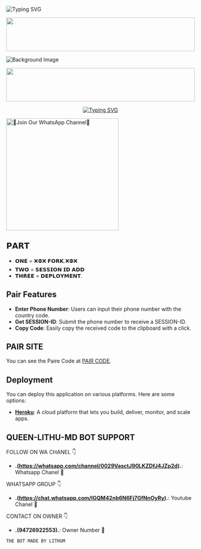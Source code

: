    ![Typing SVG](https://readme-typing-svg.herokuapp.com?font=Rockstar-ExtraBold&color=F01&lines=MADE+BY+LITHUM+)
 
<img src="https://i.imgur.com/dBaSKWF.gif" height="90" width="100%">


![Background Image](https://unitedcamps.in/Images/file_5278.jpg)

<img src="https://i.imgur.com/dBaSKWF.gif" height="90" width="100%">

<br>
 </p>
    <p align="center">
<a href="https://git.io/typing-svg"><img src="https://readme-typing-svg.demolab.com?font=EB+Garamond&weight=800&size=28&duration=4000&pause=1000&random=false&width=435&lines=WELCOME+TO+QUEEN-LITHU-MD;MULTI-DEVICE+WHATSAPP+BOT;DEVELOPED+BY;KING LITHUM" alt="Typing SVG" /></a>

<a href="https://whatsapp.com/channel/0029VasctJ90LKZDfJ4JZp2d"><img src="https://img.shields.io/badge/%E2%9D%A4%EF%B8%8F%E2%80%8D%20Join%20Our%20WhatsApp%20Channel%F0%9F%91%A8%E2%80%8D%F0%9F%92%BB-green" alt="🙌Join Our WhatsApp Channel🙌" width="300"></a>

## 𝗣𝗔𝗥𝗧
- **𝗢𝗡𝗘** = ❌⛔❌ 𝗙𝗢𝗥𝗞.❌⛔❌
- **𝗧𝗪𝗢** = 𝗦𝗘𝗦𝗦𝗜𝗢𝗡 𝗜𝗗 𝗔𝗗𝗗
- **𝗧𝗛𝗥𝗘𝗘** = 𝗗𝗘𝗣𝗟𝗢𝗬𝗠𝗘𝗡𝗧.


## Pair Features

- **Enter Phone Number**: Users can input their phone number with the country code.
- **Get SESSION-ID**: Submit the phone number to receive a SESSION-ID.
- **Copy Code**: Easily copy the received code to the clipboard with a click.

## PAIR SITE

You can see the Paire Code at [PAIR CODE](https://lithu-md-fair-web-6f8813b33b65.herokuapp.com/).

## Deployment

You can deploy this application on various platforms. Here are some options:

- **[Heroku](https://dashboard.heroku.com/new?template=https://github.com/LithumHelitha/QUEEN-LITHU-MD-v1/tree/main)**: A cloud platform that lets you build, deliver, monitor, and scale apps.

## QUEEN-LITHU-MD BOT SUPPORT

FOLLOW ON WA CHANEL 👇

- **.(https://whatsapp.com/channel/0029VasctJ90LKZDfJ4JZp2d).**: Whatsapp Chanel 🌟

WHATSAPP GROUP 👇

- **.(https://chat.whatsapp.com/IGQM42nb6N6Fj7GfNnOyRy).**: Youtube Chanel 🌟

CONTACT ON OWNER 👇

- **.(94726922553).**: Owner Number 🌟

```THE BOT MADE BY LITHUM```
